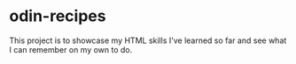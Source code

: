 # odin-recipes
This project is to showcase my HTML skills I've learned so far and see what I can remember on my own to do.
